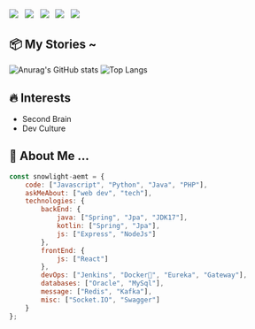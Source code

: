 ##

<div>
  <img src="https://img.shields.io/badge/Kotlin-7F52FF?style=flat-square&logo=kotlin&logoColor=white"></img> &nbsp 
  <img src="https://img.shields.io/badge/Java-007396?style=flat-square&logo=Java&logoColor=white"></img> &nbsp 
  <img src="https://img.shields.io/badge/JavaScript-F7DF1E?style=flat-square&logo=javascript&logoColor=white"></img> &nbsp 
  <img src="https://img.shields.io/badge/Spring-6DB33F?style=flat-square&logo=Spring&logoColor=white"></img> &nbsp 
  <img src="https://img.shields.io/badge/express-000000?style=flat-square&logo=express&logoColor=white"></img> &nbsp 
</div>

## 

## 📦 My Stories ~

![Anurag's GitHub stats](https://github-readme-stats.vercel.app/api?username=snowlight-aemt&show_icons=true&theme=gruvbox)
![Top Langs](https://github-readme-stats.vercel.app/api/top-langs/?username=snowlight-aemt&layout=compact)

## 🔥 Interests

- Second Brain
- Dev Culture

<!--
chat.openai.com
https://giphy.com/gifs/animation-fun-pretty-6h5IYmoBn2xYQ
https://github.com/anuraghazra/github-readme-stats?tab=readme-ov-file#themes

<h1>🔥 Code Time</h1>

![Code Time](http://img.shields.io/badge/Code%20Time-2%2C724%20hrs%2055%20mins-blue)

<div>
<div style="width:100%;height:0;padding-bottom:81%;position:relative;">
  <iframe src="https://giphy.com/embed/6h5IYmoBn2xYQ" width="100%" height="100%" style="position:absolute" frameBorder="0" class="giphy-embed" allowFullScreen>
    
  </iframe>
</div>
<p>
  <a href="https://giphy.com/gifs/animation-fun-pretty-6h5IYmoBn2xYQ">via GIPHY</a>
</p>
</div>
-->
    
## 🌿 About Me ... 
```javascript
const snowlight-aemt = {
    code: ["Javascript", "Python", "Java", "PHP"],
    askMeAbout: ["web dev", "tech"],
    technologies: {
        backEnd: {
            java: ["Spring", "Jpa", "JDK17"],
            kotlin: ["Spring", "Jpa"],
            js: ["Express", "NodeJs"]
        },
        frontEnd: {
            js: ["React"]
        },
        devOps: ["Jenkins", "Docker🐳", "Eureka", "Gateway"],
        databases: ["Oracle", "MySql"],
        message: ["Redis", "Kafka"],
        misc: ["Socket.IO", "Swagger"]
    }
};
```

<!--
**snowlight-aemt/snowlight-aemt** is a ✨ _special_ ✨ repository because its `README.md` (this file) appears on your GitHub profile.

Here are some ideas to get you started:

- 🔭 I’m currently working on ...
- 🌱 I’m currently learning ...
- 👯 I’m looking to collaborate on ...
- 🤔 I’m looking for help with ...
- 💬 Ask me about ...
- 📫 How to reach me: ...
- 😄 Pronouns: ...
- ⚡ Fun fact: ...
-->

